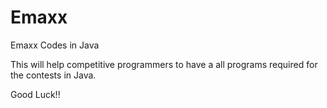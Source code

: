 # Emaxx
Emaxx Codes in Java

This will help competitive programmers to have a all programs required for the contests in Java.

Good Luck!!
